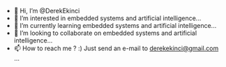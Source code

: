 - 👋 Hi, I’m @DerekEkinci
- 👀 I’m interested in embedded systems and artificial intelligence...
- 🌱 I’m currently learning embedded systems and artificial intelligence...
- 💞️ I’m looking to collaborate on embedded systems and artificial intelligence...
- 📫 How to reach me ? :) Just send an e-mail to derekekinci@gmail.com ...

<!---

--->
